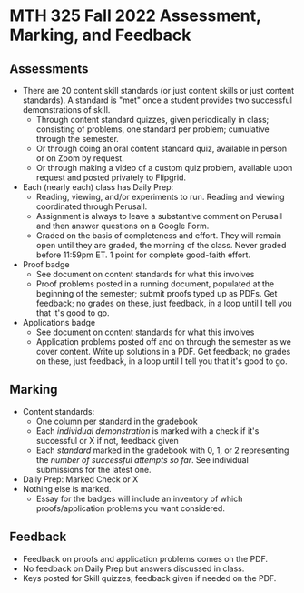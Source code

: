 # MTH 325 Fall 2022 Assessment, Marking, and Feedback

## Assessments

- There are 20 content skill standards (or just content skills or just content standards). A standard is "met" once a student provides two successful demonstrations of skill. 
  - Through content standard quizzes, given periodically in class; consisting of problems, one standard per problem; cumulative through the semester. 
  - Or through doing an oral content standard quiz, available in person or on Zoom by request. 
  - Or through making a video of a custom quiz problem, available upon request and posted privately to Flipgrid. 
- Each (nearly each) class has Daily Prep: 
  - Reading, viewing, and/or experiments to run. Reading and viewing coordinated through Perusall. 
  - Assignment is always to leave a substantive comment on Perusall and then answer questions on a Google Form. 
  - Graded on the basis of completeness and effort. They will remain open until they are graded, the morning of the class. Never graded before 11:59pm ET. 1 point for complete good-faith effort. 
- Proof badge 
  - See document on content standards for what this involves
  - Proof problems posted in a running document, populated at the beginning of the semester; submit proofs typed up as PDFs. Get feedback; no grades on these, just feedback, in a loop until I tell you that it's good to go. 
- Applications badge 
  - See document on content standards for what this involves
  - Application problems posted off and on through the semester as we cover content. Write up solutions in a PDF. Get feedback; no grades on these, just feedback, in a loop until I tell you that it's good to go. 


## Marking 

- Content standards: 
  - One column per standard in the gradebook
  - Each *individual demonstration* is marked with a check if it's successful or X if not, feedback given
  - Each *standard* marked in the gradebook with 0, 1, or 2 representing the *number of successful attempts so far*. See individual submissions for the latest one. 
- Daily Prep: Marked Check or X 
- Nothing else is marked. 
  - Essay for the badges will include an inventory of which proofs/application problems you want considered. 

## Feedback 

- Feedback on proofs and application problems comes on the PDF. 
- No feedback on Daily Prep but answers discussed in class. 
- Keys posted for Skill quizzes; feedback given if needed on the PDF. 